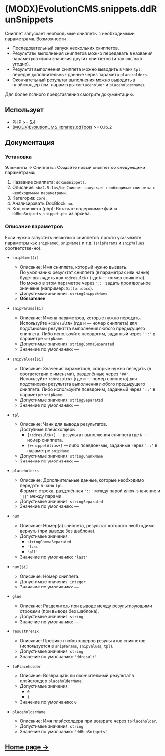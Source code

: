 # (MODX)EvolutionCMS.snippets.ddRunSnippets

Сниппет запускает необходимые сниппеты с необходимыми параметрами. Возможности:

* Последовательный запуск нескольких сниппетов.
* Результаты выполнения сниппетов можно передавать в названия параметров и/или значения других сниппетов (и так сколько угодно).
* Результат выполнения сниппета можно выводить в чанк `tpl`, передав дополнительные данные через параметр `placeholders`.
* Окончательный результат выполнения можно выводить в плэйсхолдер (см. параметры `toPlaceholder` и `placeholderName`).

Для более полного представления смотрите документацию.


## Использует

* PHP >= 5.4
* [(MODX)EvolutionCMS.libraries.ddTools](https://code.divandesign.biz/modx/ddtools) >= 0.16.2


## Документация


### Установка

Элементы → Сниппеты: Создайте новый сниппет со следующими параметрами:

1. Название сниппета: `ddRunSnippets`.
2. Описание: `<b>2.5.1b</b> Сниппет запускает необходимые сниппеты с необходимыми параметрами.`.
3. Категория: `Core`.
4. Анализировать DocBlock: `no`.
5. Код сниппета (php): Вставьте содержимое файла `ddRunSnippets_snippet.php` из архива.


### Описание параметров

Если нужно запустить несколько сниппетов, просто указывайте параметры как `snipName0`, `snipName1` и т.д. (`snipParams` и `snipValues` соответственно).

* `snipName[$i]`
	* Описание: Имя сниппета, который нужно вызвать.  
		По умолчанию результат сниппета (в параметрах или чанке) будет выглядеть как `+ddresultN+` (где `N` — номер сниппета).  
		Но можно в этом параметре через `'::'` задать произвольное значение (например: `Ditto::docs`).
	* Допустимые значения: `stringSnippetName`
	* **Обязателен**
	
* `snipParams[$i]`
	* Описание: Имена параметров, которые нужно передать.  
		Используйте `+ddresultN+` (где `N` — номер сниппета) для подстановки результата выполнения любого предыдущего сниппета.
		Либо используйте псевдоним, заданный через `'::'` в параметре `snipName`.
	* Допустимые значения: `stringCommaSeparated`
	* Значение по умолчанию: —
	
* `snipValues[$i]`
	* Описание: Значения параметров, которые нужно передать (в соответствии с именами), разделённые через `'##'`.  
		Используйте `+ddresultN+` (где `N` — номер сниппета) для подстановки результата выполнения любого предыдущего сниппета.
		Либо используйте псевдоним, заданный через `'::'` в параметре `snipName`.
	* Допустимые значения: `stringSeparated`
	* Значение по умолчанию: —
	
* `tpl`
	* Описание: Чанк для вывода результатов.  
		Доступные плейсхолдеры:
		* `[+ddresultN+]` — результат выполнения сниппета где `N` — номер сниппета.
		* `[+snippetAlias+]` — либо псевдонимы, заданные через `'::'` в параметре `snipName`
	* Допустимые значения: `stringChunkName`
	* Значение по умолчанию: —
	
* `placeholders`
	* Описание: Дополнительные данные, которые необходимо передать в чанк `tpl`.  
		Формат: строка, разделённая `'::'` между парой ключ-значение и `'||'` между парами.
	* Допустимые значения: `stringSeparated`
	* Значение по умолчанию: —
	
* `num`
	* Описание: Номер(а) сниппета, результат которого необходимо вернуть (при выводе без шаблона).
	* Допустимые значения:
		* `stringCommaSeparated`
		* `'last'`
		* `'all'`
	* Значение по умолчанию: `'last'`
	
* `num[$i]`
	* Описание: Номер сниппета.
	* Допустимые значения: `integer`
	* Значение по умолчанию: —
	
* `glue`
	* Описание: Разделитель при выводе между результирующими строками (при выводе без шаблона).
	* Допустимые значения: `string`
	* Значение по умолчанию: —
	
* `resultPrefix`
	* Описание: Префикс плэйсхолдеров результатов сниппетов (используется в `snipParams`, `snipValues`, `tpl`).
	* Допустимые значения: `string`
	* Значение по умолчанию: `'ddresult'`
	
* `toPlaceholder`
	* Описание: Возвращать ли окончательный результат в плэйсхолдер `placeholderName`.
	* Допустимые значения:
		* `0`
		* `1`
	* Значение по умолчанию: `0`
	
* `placeholderName`
	* Описание: Имя плэйсхолдера при возврате через `toPlaceholder`.
	* Допустимые значения: `string`
	* Значение по умолчанию: `'ddRunSnippets'`


## [Home page →](https://code.divandesign.biz/modx/ddrunsnippets)


<link rel="stylesheet" type="text/css" href="https://DivanDesign.ru/assets/files/ddMarkdown.css" />